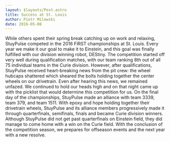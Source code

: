 ```yaml
---
layout: $layouts/Post.astro
title: Success at St. Louis
author: Piotr Milewski
date: 2016-05-08
---
```


While others spent their spring break catching up on work and relaxing, StuyPulse competed in the 2016 FIRST championships at St. Louis. Every year we make it our goal to make it to Einstein, and this goal was finally fulfilled with our division winning robot, DEStiny. The competition started off very well during qualification matches, with our team ranking 8th out of all 75 individual teams in the Curie division. However, after qualifications, StuyPulse received heart-breaking news from the pit crew: the wheel hubcaps shattered which sheared the bolts holding together the center wheels on our drivetrain. Even after hearing this news, we remained unfazed. We continued to hold our heads high and on that night came up with the picklist that would determine this competition for us. On the final day of the championships, StuyPulse made an alliance with team 3339, team 379, and team 1511. With epoxy and hope holding together their drivetrain wheels, StuyPulse and its alliance members progressively made it through quarterfinals, semifinals, finals and became Curie division winners. Although StuyPulse did not get past quarterfinals on Einstein field, they did manage to come home with a win on the Curie field. With the conclusion of the competition season, we prepares for offseason events and the next year with a new resolve.
